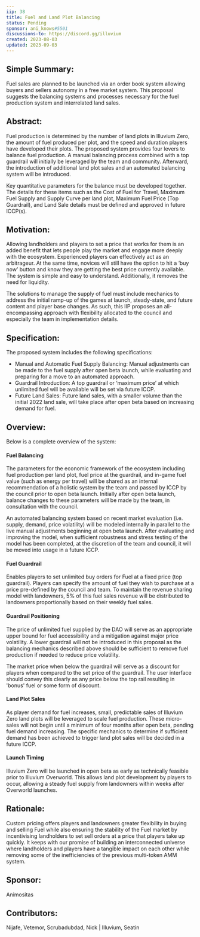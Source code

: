 ```yaml
---
iip: 38
title: Fuel and Land Plot Balancing
status: Pending
sponsor: ani_knows#5501
discussions-to: https://discord.gg/illuvium
created: 2023-08-03
updated: 2023-09-03
---
```


## Simple Summary:
Fuel sales are planned to be launched via an order book system allowing buyers and sellers autonomy in a free market system. This proposal suggests the balancing systems and processes necessary for the fuel production system and interrelated land sales.  

## Abstract:
Fuel production is determined by the number of land plots in Illuvium Zero, the amount of fuel produced per plot, and the speed and duration players have developed their plots. The proposed system provides four levers to balance fuel production. A manual balancing process combined with a top guardrail will initially be leveraged by the team and community. Afterward, the introduction of additional land plot sales and an automated balancing system will be introduced.
 
Key quantitative parameters for the balance must be developed together.  The details for these items such as the Cost of Fuel for Travel, Maximum Fuel Supply and Supply Curve per land plot, Maximum Fuel Price (Top Guardrail), and Land Sale details must be defined and approved in future ICCP(s).



## Motivation:
Allowing landholders and players to set a price that works for them is an added benefit that lets people play the market and engage more deeply with the ecosystem. Experienced players can effectively act as an arbitrageur. At the same time, novices will still have the option to hit a ‘buy now’ button and know they are getting the best price currently available. The system is simple and easy to understand. Additionally, it removes the need for liquidity.


The solutions to manage the supply of fuel must include mechanics to address the initial ramp-up of the games at launch, steady-state, and future content and player base changes.  As such, this IIP proposes an all-encompassing approach with flexibility allocated to the council and especially the team in implementation details.



## Specification:
The proposed system includes the following specifications:
* Manual and Automatic Fuel Supply Balancing: Manual adjustments can be made to the fuel supply after open beta launch, while evaluating and preparing for a move to an automated approach.
* Guardrail Introduction: A top guardrail or ‘maximum price’ at which unlimited fuel will be available will be set via future ICCP.
* Future Land Sales: Future land sales, with a smaller volume than the initial 2022 land sale, will take place after open beta based on increasing demand for fuel.



## Overview: 
Below is a complete overview of the system:


#### Fuel Balancing
The parameters for the economic framework of the ecosystem including fuel production per land plot, fuel price at the guardrail, and in-game fuel value (such as energy per travel) will be shared as an internal recommendation of a holistic system by the team and passed by ICCP by the council prior to open beta launch. Initially after open beta launch, balance changes to these parameters will be made by the team, in consultation with the council.

An automated balancing system based on recent market evaluation (i.e. supply, demand, price volatility) will be modeled internally in parallel to the live manual adjustments beginning at open beta launch. After evaluating and improving the model, when sufficient robustness and stress testing of the model has been completed, at the discretion of the team and council, it will be moved into usage in a future ICCP.


#### Fuel Guardrail
Enables players to set unlimited buy orders for Fuel at a fixed price (top guardrail). Players can specify the amount of fuel they wish to purchase at a price pre-defined by the council and team. To maintain the revenue sharing model with landowners, 5% of this fuel sales revenue will be distributed to landowners proportionally based on their weekly fuel sales.

#### Guardrail Positioning
The price of unlimited fuel supplied by the DAO will serve as an appropriate upper bound for fuel accessibility and a mitigation against major price volatility. A lower guardrail will not be introduced in this proposal as the balancing mechanics described above should be sufficient to remove fuel production if needed to reduce price volatility.

The market price when below the guardrail will serve as a discount for players when compared to the set price of the guardrail. The user interface should convey this clearly as any price below the top rail resulting in 'bonus' fuel or some form of discount.


#### Land Plot Sales
As player demand for fuel increases, small, predictable sales of Illuvium Zero land plots will be leveraged to scale fuel production. These micro-sales will not begin until a minimum of four months after open beta, pending fuel demand increasing. The specific mechanics to determine if sufficient demand has been achieved to trigger land plot sales will be decided in a future ICCP. 


#### Launch Timing
Illuvium Zero will be launched in open beta as early as technically feasible prior to Illuvium Overworld. This allows land plot development by players to occur, allowing a steady fuel supply from landowners within weeks after Overworld launches.



## Rationale:
Custom pricing offers players and landowners greater flexibility in buying and selling Fuel while also ensuring the stability of the Fuel market by incentivising landholders to set sell orders at a price that players take up quickly. It keeps with our promise of building an interconnected universe where landholders and players have a tangible impact on each other while removing some of the inefficiencies of the previous multi-token AMM system.

## Sponsor:
Animositas

## Contributors:
Nijafe, Vetemor, Scrubadubdad, Nick | Illuvium, Seatin
